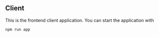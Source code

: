 ## Client

This is the frontend client application. You can start the application with

```bash
npm run app
```

